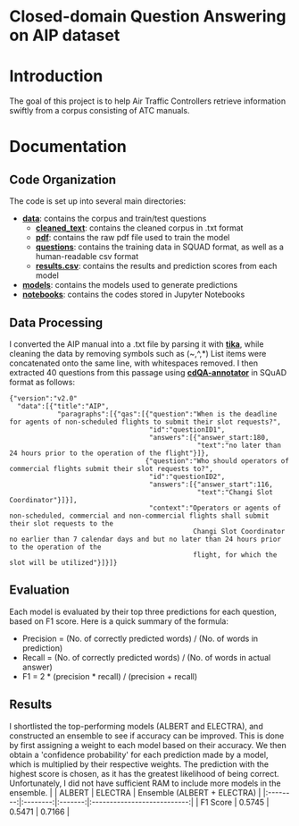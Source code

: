 # Closed-domain Question Answering on AIP dataset

# Introduction

The goal of this project is to help Air Traffic Controllers retrieve information swiftly from a corpus consisting of ATC manuals.

# Documentation

## Code Organization

The code is set up into several main directories:

- [**data**](https://github.com/TanJiaTing/AIP/tree/master/data): contains the corpus and train/test questions
  - [**cleaned_text**](https://github.com/TanJiaTing/AIP/tree/master/data/cleaned_text): contains the cleaned corpus in .txt format
  - [**pdf**](https://github.com/TanJiaTing/AIP/tree/master/data/pdf): contains the raw pdf file used to train the model
  - [**questions**](https://github.com/TanJiaTing/AIP/tree/master/data/questions): contains the training data in SQUAD format, as well as a human-readable csv format
  - [**results.csv**](https://github.com/TanJiaTing/AIP/blob/master/data/results.csv): contains the results and prediction scores from each model
- [**models**](https://github.com/TanJiaTing/AIP/tree/master/models): contains the models used to generate predictions
- [**notebooks**](https://github.com/TanJiaTing/AIP/tree/master/notebooks): contains the codes stored in Jupyter Notebooks

## Data Processing
I converted the AIP manual into a .txt file by parsing it with [**tika**](https://tika.apache.org/1.6/api/org/apache/tika/parser/Parser.html), while cleaning the data by removing symbols such as (~,^,\*) List items were concatenated onto the same line, with whitespaces removed.
I then extracted 40 questions from this passage using [**cdQA-annotator**](https://github.com/cdqa-suite/cdQA-annotator) in SQuAD format as follows:
```
{"version":"v2.0"
  "data":[{"title":"AIP",
            "paragraphs":[{"qas":[{"question":"When is the deadline for agents of non-scheduled flights to submit their slot requests?",
                                   "id":"questionID1",
                                   "answers":[{"answer_start:180,
                                               "text":"no later than 24 hours prior to the operation of the flight"}]},
                                  {"question":"Who should operators of commercial flights submit their slot requests to?",
                                   "id":"questionID2",
                                   "answers":[{"answer_start":116,
                                               "text":"Changi Slot Coordinator"}]}],
                                   "context":"Operators or agents of non-scheduled, commercial and non-commercial flights shall submit their slot requests to the 
                                              Changi Slot Coordinator no earlier than 7 calendar days and but no later than 24 hours prior to the operation of the
                                              flight, for which the slot will be utilized"}]}]}
```
## Evaluation
Each model is evaluated by their top three predictions for each question, based on F1 score. Here is a quick summary of the formula:
- Precision = (No. of correctly predicted words) / (No. of words in prediction)
- Recall = (No. of correctly predicted words) / (No. of words in actual answer)
- F1 = 2 * (precision * recall) / (precision + recall)

## Results
I shortlisted the top-performing models (ALBERT and ELECTRA), and constructed an ensemble to see if accuracy can be improved. This is done by first assigning a weight to each model based on their accuracy. We then obtain a 'confidence probability' for each prediction made by a model, which is multiplied by their respective weights. The prediction with the highest score is chosen, as it has the greatest likelihood of being correct. Unfortunately, I did not have sufficient RAM to include more models in the ensemble.
|          |  ALBERT  | ELECTRA | Ensemble (ALBERT + ELECTRA) |
|:--------:|:--------:|:-------:|:---------------------------:|
| F1 Score |  0.5745  |  0.5471 |            0.7166           |


